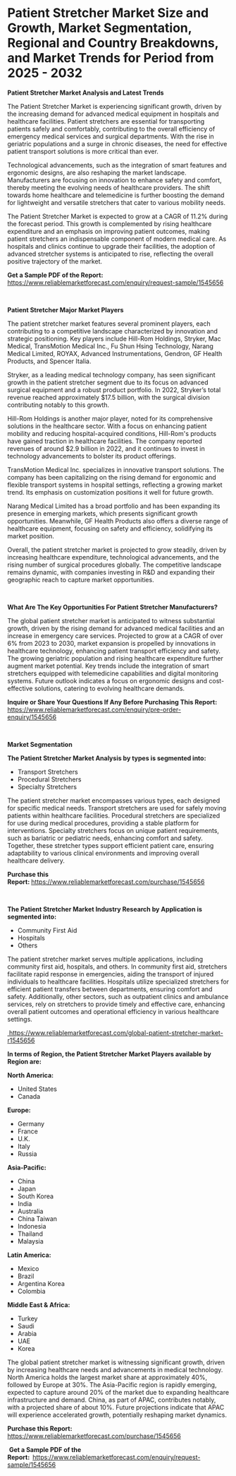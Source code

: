 <p><h1>Patient Stretcher Market Size and Growth, Market Segmentation, Regional and Country Breakdowns, and Market Trends for Period from 2025 -  2032</h1></p><p><strong>Patient Stretcher Market Analysis and Latest Trends</strong></p>
<p><p>The Patient Stretcher Market is experiencing significant growth, driven by the increasing demand for advanced medical equipment in hospitals and healthcare facilities. Patient stretchers are essential for transporting patients safely and comfortably, contributing to the overall efficiency of emergency medical services and surgical departments. With the rise in geriatric populations and a surge in chronic diseases, the need for effective patient transport solutions is more critical than ever. </p><p>Technological advancements, such as the integration of smart features and ergonomic designs, are also reshaping the market landscape. Manufacturers are focusing on innovation to enhance safety and comfort, thereby meeting the evolving needs of healthcare providers. The shift towards home healthcare and telemedicine is further boosting the demand for lightweight and versatile stretchers that cater to various mobility needs.</p><p>The Patient Stretcher Market is expected to grow at a CAGR of 11.2% during the forecast period. This growth is complemented by rising healthcare expenditure and an emphasis on improving patient outcomes, making patient stretchers an indispensable component of modern medical care. As hospitals and clinics continue to upgrade their facilities, the adoption of advanced stretcher systems is anticipated to rise, reflecting the overall positive trajectory of the market.</p></p>
<p><strong>Get a Sample PDF of the Report:&nbsp;</strong> <a href="https://www.reliablemarketforecast.com/enquiry/request-sample/1545656?utm_campaign=2307&utm_medium=2&utm_source=Github&utm_content=ia&utm_term=13042025&utm_id=patient-stretcher">https://www.reliablemarketforecast.com/enquiry/request-sample/1545656</a></p>
<p>&nbsp;</p>
<p><strong>Patient Stretcher Major Market Players</strong></p>
<p><p>The patient stretcher market features several prominent players, each contributing to a competitive landscape characterized by innovation and strategic positioning. Key players include Hill-Rom Holdings, Stryker, Mac Medical, TransMotion Medical Inc., Fu Shun Hsing Technology, Narang Medical Limited, ROYAX, Advanced Instrumentations, Gendron, GF Health Products, and Spencer Italia.</p><p>Stryker, as a leading medical technology company, has seen significant growth in the patient stretcher segment due to its focus on advanced surgical equipment and a robust product portfolio. In 2022, Stryker’s total revenue reached approximately $17.5 billion, with the surgical division contributing notably to this growth.</p><p>Hill-Rom Holdings is another major player, noted for its comprehensive solutions in the healthcare sector. With a focus on enhancing patient mobility and reducing hospital-acquired conditions, Hill-Rom's products have gained traction in healthcare facilities. The company reported revenues of around $2.9 billion in 2022, and it continues to invest in technology advancements to bolster its product offerings.</p><p>TransMotion Medical Inc. specializes in innovative transport solutions. The company has been capitalizing on the rising demand for ergonomic and flexible transport systems in hospital settings, reflecting a growing market trend. Its emphasis on customization positions it well for future growth.</p><p>Narang Medical Limited has a broad portfolio and has been expanding its presence in emerging markets, which presents significant growth opportunities. Meanwhile, GF Health Products also offers a diverse range of healthcare equipment, focusing on safety and efficiency, solidifying its market position.</p><p>Overall, the patient stretcher market is projected to grow steadily, driven by increasing healthcare expenditure, technological advancements, and the rising number of surgical procedures globally. The competitive landscape remains dynamic, with companies investing in R&D and expanding their geographic reach to capture market opportunities.</p></p>
<p>&nbsp;</p>
<p><strong>What Are The Key Opportunities For Patient Stretcher Manufacturers?</strong></p>
<p><p>The global patient stretcher market is anticipated to witness substantial growth, driven by the rising demand for advanced medical facilities and an increase in emergency care services. Projected to grow at a CAGR of over 6% from 2023 to 2030, market expansion is propelled by innovations in healthcare technology, enhancing patient transport efficiency and safety. The growing geriatric population and rising healthcare expenditure further augment market potential. Key trends include the integration of smart stretchers equipped with telemedicine capabilities and digital monitoring systems. Future outlook indicates a focus on ergonomic designs and cost-effective solutions, catering to evolving healthcare demands.</p></p>
<p><strong>Inquire or Share Your Questions If Any Before Purchasing This Report:</strong> <a href="https://www.reliablemarketforecast.com/enquiry/pre-order-enquiry/1545656?utm_campaign=2307&utm_medium=2&utm_source=Github&utm_content=ia&utm_term=13042025&utm_id=patient-stretcher">https://www.reliablemarketforecast.com/enquiry/pre-order-enquiry/1545656</a></p>
<p>&nbsp;</p>
<p><strong>Market Segmentation</strong></p>
<p><strong>The Patient Stretcher Market Analysis by types is segmented into:</strong></p>
<p><ul><li>Transport Stretchers</li><li>Procedural Stretchers</li><li>Specialty Stretchers</li></ul></p>
<p><p>The patient stretcher market encompasses various types, each designed for specific medical needs. Transport stretchers are used for safely moving patients within healthcare facilities. Procedural stretchers are specialized for use during medical procedures, providing a stable platform for interventions. Specialty stretchers focus on unique patient requirements, such as bariatric or pediatric needs, enhancing comfort and safety. Together, these stretcher types support efficient patient care, ensuring adaptability to various clinical environments and improving overall healthcare delivery.</p></p>
<p><strong>Purchase this Report:&nbsp;</strong><a href="https://www.reliablemarketforecast.com/purchase/1545656?utm_campaign=2307&utm_medium=2&utm_source=Github&utm_content=ia&utm_term=13042025&utm_id=patient-stretcher">https://www.reliablemarketforecast.com/purchase/1545656</a></p>
<p>&nbsp;</p>
<p><strong>The Patient Stretcher Market Industry Research by Application is segmented into:</strong></p>
<p><ul><li>Community First Aid</li><li>Hospitals</li><li>Others</li></ul></p>
<p><p>The patient stretcher market serves multiple applications, including community first aid, hospitals, and others. In community first aid, stretchers facilitate rapid response in emergencies, aiding the transport of injured individuals to healthcare facilities. Hospitals utilize specialized stretchers for efficient patient transfers between departments, ensuring comfort and safety. Additionally, other sectors, such as outpatient clinics and ambulance services, rely on stretchers to provide timely and effective care, enhancing overall patient outcomes and operational efficiency in various healthcare settings.</p></p>
<p><a href="https://www.reliablemarketforecast.com/global-patient-stretcher-market-r1545656?utm_campaign=2307&utm_medium=2&utm_source=Github&utm_content=ia&utm_term=13042025&utm_id=patient-stretcher">&nbsp;https://www.reliablemarketforecast.com/global-patient-stretcher-market-r1545656</a></p>
<p><strong>In terms of Region, the Patient Stretcher Market Players available by Region are:</strong></p>
<p>
    <p> <strong> North America: </strong>
        <ul>
            <li>United States</li>
            <li>Canada</li>
        </ul>
        </p> 
    <p> <strong> Europe: </strong>
        <ul>
            <li>Germany</li>
            <li>France</li>
            <li>U.K.</li>
            <li>Italy</li>
            <li>Russia</li>
        </ul>
        </p> 
    <p> <strong> Asia-Pacific: </strong>
        <ul>
            <li>China</li>
            <li>Japan</li>
            <li>South Korea</li>
            <li>India</li>
            <li>Australia</li>
            <li>China Taiwan</li>
            <li>Indonesia</li>
            <li>Thailand</li>
            <li>Malaysia</li>
        </ul>
        </p> 
    <p> <strong> Latin America: </strong>
        <ul>
            <li>Mexico</li>
            <li>Brazil</li>
            <li>Argentina Korea</li>
            <li>Colombia</li>
        </ul>
        </p> 
    <p> <strong> Middle East & Africa: </strong>
        <ul>
            <li>Turkey</li>
            <li>Saudi</li>
            <li>Arabia</li>
            <li>UAE</li>
            <li>Korea</li>
        </ul>
    </p>
    </p>
<p><p>The global patient stretcher market is witnessing significant growth, driven by increasing healthcare needs and advancements in medical technology. North America holds the largest market share at approximately 40%, followed by Europe at 30%. The Asia-Pacific region is rapidly emerging, expected to capture around 20% of the market due to expanding healthcare infrastructure and demand. China, as part of APAC, contributes notably, with a projected share of about 10%. Future projections indicate that APAC will experience accelerated growth, potentially reshaping market dynamics.</p></p>
<p><strong>Purchase this Report: </strong><a href="https://www.reliablemarketforecast.com/purchase/1545656?utm_campaign=2307&utm_medium=2&utm_source=Github&utm_content=ia&utm_term=13042025&utm_id=patient-stretcher">https://www.reliablemarketforecast.com/purchase/1545656</a></p>
<p>&nbsp;<strong>Get a Sample PDF of the Report:&nbsp;&nbsp;</strong><a href="https://www.reliablemarketforecast.com/enquiry/request-sample/1545656?utm_campaign=2307&utm_medium=2&utm_source=Github&utm_content=ia&utm_term=13042025&utm_id=patient-stretcher">https://www.reliablemarketforecast.com/enquiry/request-sample/1545656</a></p>
<p><strong></strong></p>
<p><p></p><p></p><p></p></p>